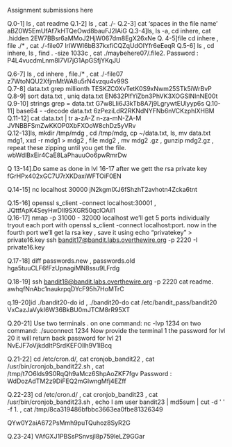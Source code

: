 Assignment submissions here

Q.0-1] ls , cat readme
Q.1-2] ls , cat ./-
Q.2-3] cat ‘spaces in the file name’ aBZ0W5EmUfAf7kHTQeOwd8bauFJ2lAiG
Q.3-4]ls, ls -a, cd inhere, cat .hidden 2EW7BBsr6aMMoJ2HjW067dm8EgX26xNe
Q. 4-5]file  cd inhere , file ./* , cat ./-file07                        lrIWWI6bB37kxfiCQZqUdOIYfr6eEeqR
Q.5-6] ls , cd inhere, ls , find . -size 1033c  , cat ./maybehere07/.file2.
   Password : P4L4vucdmLnm8I7Vl7jG1ApGSfjYKqJU

Q.6-7] ls , cd inhere , file./* , cat ./-file07                					z7WtoNQU2XfjmMtWA8u5rN4vzqu4v99S      
Q.7-8] 	data.txt grep millionth			        TESKZC0XvTetK0S9xNwm25STk5iWrBvP        
Q.8-9] sort data.txt , uniq data.txt                        EN632PlfYiZbn3PhVK3XOGSlNInNE00t
Q.9-10] strings  grep = data.txt			G7w8LIi6J3kTb8A7j9LgrywtEUlyyp6s
Q.10-11] base64 - -decode data.txt			6zPeziLdR2RKNdNYFNb6nVCKzphlXHBM
Q.11-12]  cat data.txt | tr a-zA-Z n-za-mN-ZA-M	JVNBBFSmZwKKOP0XbFXOoW8chDz5yVRv		
Q.12-13]ls, mkdir /tmp/mdg , cd /tmp/mdg, cp ~/data.txt, ls, mv data.txt mdg1, xxd -r mdg1 > mdg2 , file mdg2 , mv mdg2 .gz , gunzip mdg2.gz ,  repeat these zipping until you get the file.                                                                     wbWdlBxEir4CaE8LaPhauuOo6pwRmrDw


Q 13-14].Do same as done in lvl 16-17 after we gett the rsa private key 			fGrHPx402xGC7U7rXKDaxiWFTOiF0EN

Q.14-15]   nc localhost 30000    jN2kgmIXJ6fShzhT2avhotn4Zcka6tnt

Q.15-16]     openssl s_client -connect localhost:30001 , JQttfApK4SeyHwDlI9SXGR50qclOAil1            
Q.16-17]  nmap -p 31000 - 32000 localhost
	    we’ll get 5  ports individually tryout each port with openssl s_client -connect                  localhost:port.
	now in the fourth port we’ll get la rsa key , 
	save it using echo “privatekey” > private16.key
	ssh bandit17@bandit.labs.overthewire.org  -p 2220  -I private16.key

Q.17-18] diff passwords.new , passwords.old		 hga5tuuCLF6fFzUpnagiMN8ssu9LFrdg

Q.18-19] ssh bandit18@bandit.labs.overthewire.org -p 2220 cat readme.  awhqfNnAbc1naukrpqDYcF95h7HoMTrC

	
q.19-20]id  ./bandit20-do id , ./bandit20-do cat /etc/bandit_pass/bandit20							VxCazJaVykI6W36BkBU0mJTCM8rR95XT

Q.20-21]  Use two terminals 
	.	on one command: nc -lvp 1234
		on two command: ./suconnect 1234
Now provide the terminal 1 the password for lvl 20 it will return back password for lvl 21
NvEJF7oVjkddltPSrdKEFOllh9V1IBcq

Q.21-22]  cd /etc/cron.d/, cat cronjob_bandit22 , cat /usr/bin/cronjob_bandit22.sh , cat /tmp/t7O6lds9S0RqQh9aMcz6ShpAoZKF7fgv
Password : WdDozAdTM2z9DiFEQ2mGlwngMfj4EZff

Q.22-23] cd /etc/cron.d/ , cat  cronjob_bandit23 , cat /usr/bin/cronjob_bandit23.sh  , echo I am user bandit23 | md5sum | cut -d ' ' -f 1.   , cat /tmp/8ca319486bfbbc3663ea0fbe81326349

QYw0Y2aiA672PsMmh9puTQuhoz8SyR2G  


Q.23-24]  VAfGXJ1PBSsPSnvsjI8p759leLZ9GGar

